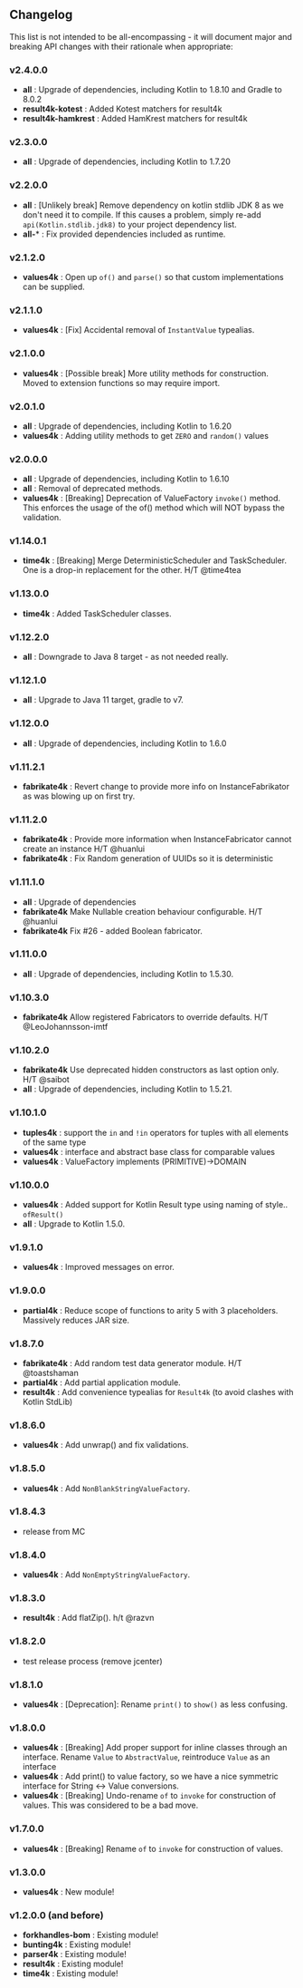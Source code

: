 <h2 class="github">Changelog</h2>

This list is not intended to be all-encompassing - it will document major and breaking API changes with their rationale
when appropriate:

### v2.4.0.0

- **all** : Upgrade of dependencies, including Kotlin to 1.8.10 and Gradle to 8.0.2
- **result4k-kotest** : Added Kotest matchers for result4k
- **result4k-hamkrest** : Added HamKrest matchers for result4k

### v2.3.0.0

- **all** : Upgrade of dependencies, including Kotlin to 1.7.20

### v2.2.0.0

- **all** : [Unlikely break] Remove dependency on kotlin stdlib JDK 8 as we don't need it to compile. If this causes a
  problem, simply re-add `api(Kotlin.stdlib.jdk8)` to your project dependency list.
- **all-*** : Fix provided dependencies included as runtime.

### v2.1.2.0

- **values4k** : Open up `of()` and `parse()` so that custom implementations can be supplied.

### v2.1.1.0

- **values4k** : [Fix] Accidental removal of `InstantValue` typealias.

### v2.1.0.0

- **values4k** : [Possible break] More utility methods for construction. Moved to extension functions so may require
  import.

### v2.0.1.0

- **all** : Upgrade of dependencies, including Kotlin to 1.6.20
- **values4k** : Adding utility methods to get `ZERO` and `random()` values

### v2.0.0.0
- **all** : Upgrade of dependencies, including Kotlin to 1.6.10
- **all** : Removal of deprecated methods.
- **values4k** : [Breaking] Deprecation of ValueFactory `invoke()` method. This enforces the usage of the of() method which will NOT bypass the validation.

### v1.14.0.1
- **time4k** : [Breaking] Merge DeterministicScheduler and TaskScheduler. One is a drop-in replacement for the other. H/T @time4tea

### v1.13.0.0
- **time4k** : Added TaskScheduler classes.

### v1.12.2.0
- **all** : Downgrade to Java 8 target - as not needed really.

### v1.12.1.0
- **all** : Upgrade to Java 11 target, gradle to v7.

### v1.12.0.0
- **all** : Upgrade of dependencies, including Kotlin to 1.6.0

### v1.11.2.1
- **fabrikate4k** : Revert change to provide more info on InstanceFabrikator as was blowing up on first try.

### v1.11.2.0
- **fabrikate4k** : Provide more information when InstanceFabricator cannot create an instance H/T @huanlui
- **fabrikate4k** : Fix Random generation of UUIDs so it is deterministic

### v1.11.1.0
- **all** : Upgrade of dependencies
- **fabrikate4k** Make Nullable creation behaviour configurable. H/T @huanlui
- **fabrikate4k** Fix #26 - added Boolean fabricator.

### v1.11.0.0
- **all** : Upgrade of dependencies, including Kotlin to 1.5.30.

### v1.10.3.0
- **fabrikate4k** Allow registered Fabricators to override defaults. H/T @LeoJohannsson-imtf

### v1.10.2.0
- **fabrikate4k** Use deprecated hidden constructors as last option only. H/T @saibot
- **all** : Upgrade of dependencies, including Kotlin to 1.5.21.

### v1.10.1.0
- **tuples4k** : support the `in` and `!in` operators for tuples with all elements of the same type
- **values4k** : interface and abstract base class for comparable values
- **values4k** : ValueFactory implements (PRIMITIVE)->DOMAIN

### v1.10.0.0
- **values4k** : Added support for Kotlin Result type using naming of style.. `ofResult()`
- **all** : Upgrade to Kotlin 1.5.0.

### v1.9.1.0
- **values4k** : Improved messages on error.

### v1.9.0.0
- **partial4k** : Reduce scope of functions to arity 5 with 3 placeholders. Massively reduces JAR size.

### v1.8.7.0
- **fabrikate4k** : Add random test data generator module. H/T @toastshaman
- **partial4k** : Add partial application module.
- **result4k** : Add convenience typealias for `Result4k` (to avoid clashes with Kotlin StdLib)

### v1.8.6.0
- **values4k** : Add unwrap() and fix validations.

### v1.8.5.0
- **values4k** : Add `NonBlankStringValueFactory`.

### v1.8.4.3
- release from MC

### v1.8.4.0
- **values4k** : Add `NonEmptyStringValueFactory`.

### v1.8.3.0
- **result4k** : Add flatZip(). h/t @razvn

### v1.8.2.0
- test release process (remove jcenter)

### v1.8.1.0
- **values4k** : [Deprecation]: Rename `print()` to `show()` as less confusing.

### v1.8.0.0
- **values4k** : [Breaking] Add proper support for inline classes through an interface. Rename `Value` to `AbstractValue`, reintroduce `Value` as an interface
- **values4k** : Add print() to value factory, so we have a nice symmetric interface for String <-> Value conversions.
- **values4k** : [Breaking] Undo-rename `of` to `invoke` for construction of values. This was considered to be a bad move.

### v1.7.0.0
- **values4k** : [Breaking] Rename `of` to `invoke` for construction of values.

### v1.3.0.0
- **values4k** : New module!

### v1.2.0.0 (and before)
- **forkhandles-bom** : Existing module!
- **bunting4k** : Existing module!
- **parser4k** : Existing module!
- **result4k** : Existing module!
- **time4k** : Existing module!
